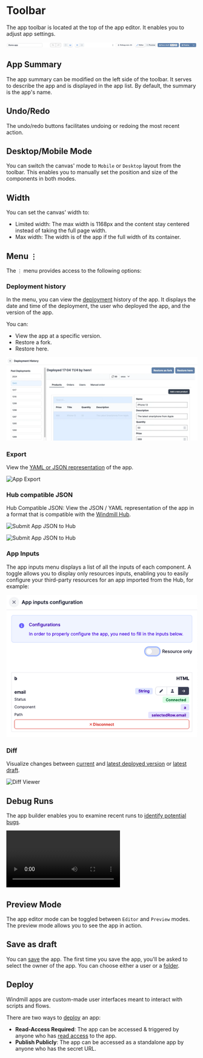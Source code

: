 # Toolbar

The app toolbar is located at the top of the app editor. It enables you to adjust app settings.

![App Menu](../assets/apps/1_app_toolbar/app-toolbar.png.webp)

## App Summary

The app summary can be modified on the left side of the toolbar. It serves to describe the app and is displayed in the app list. By default, the summary is the app's name.

## Undo/Redo

The undo/redo buttons facilitates undoing or redoing the most recent action.

## Desktop/Mobile Mode

You can switch the canvas' mode to `Mobile` or `Desktop` layout from the toolbar. This enables you to manually set the position and size of the components in both modes.

## Width

You can set the canvas' width to:

- Limited width: The max width is 1168px and the content stay centered instead of taking the full page width.
- Max width: The width is of the app if the full width of its container.

## Menu `⋮`

The `⋮` menu provides access to the following options:

### Deployment history

In the menu, you can view the [deployment](./6_app_deployment.mdx) history of the app. It displays the date and time of the deployment, the user who deployed the app, and the version of the app.

You can:

- View the app at a specific version.
- Restore a fork.
- Restore here.

![Deployement history](../assets/apps/1_app_toolbar/deployement-history.png.webp 'Deployement history')

### Export

View the [YAML or JSON representation](../core_concepts/13_json_schema_and_parsing/index.md) of the app.

![App Export](../assets/apps/1_app_toolbar/app-export.png 'App Export')

### Hub compatible JSON

Hub Compatible JSON: View the JSON / YAML representation of the app in a format that is compatible with the [Windmill Hub](https://hub.windmill.dev/).

![Submit App JSON to Hub](../assets/apps/1_app_toolbar/export_hub.png 'Submit App JSON to Hub')

![Submit App JSON to Hub](../assets/apps/1_app_toolbar/submit_app.png 'Submit App JSON to Hub')

### App Inputs

The app inputs menu displays a list of all the inputs of each component. A toggle allows you to display only resources inputs, enabling you to easily configure your third-party resources for an app imported from the Hub, for example:

![App Inputs Configuration](../assets/apps/1_app_toolbar/app-inputs-configuration.png 'App Inputs Configuration')

### Diff

Visualize changes between [current](../core_concepts/0_draft_and_deploy/index.mdx#local-edits) and [latest deployed version](../core_concepts/0_draft_and_deploy/index.mdx#deployed-version) or [latest draft](../core_concepts/0_draft_and_deploy/index.mdx#draft).

![Diff Viewer](../assets/apps/1_app_toolbar/diff_viewer.png 'Diff Viewer')

## Debug Runs

The app builder enables you to examine recent runs to [identify potential bugs](./5_app_debugging.md).

<video
	className="border-2 rounded-xl object-cover w-full h-full dark:border-gray-800"
	controls
	src="/videos/debug_app.mp4"
/>

## Preview Mode

The app editor mode can be toggled between `Editor` and `Preview` modes. The preview mode allows you to see the app in action.

## Save as draft

You can [save](./6_app_deployment.mdx) the app. The first time you save the app, you'll be asked to select the owner of the app. You can choose either a user or a [folder](../core_concepts/8_groups_and_folders/index.mdx#folders).

## Deploy

Windmill apps are custom-made user interfaces meant to interact with scripts and flows.

There are two ways to [deploy](./6_app_deployment.mdx) an app:

- **Read-Access Required**: The app can be accessed & triggered by anyone who has [read access](../core_concepts/16_roles_and_permissions/index.mdx) to the app.
- **Publish Publicly**: The app can be accessed as a standalone app by anyone who has the secret URL.
